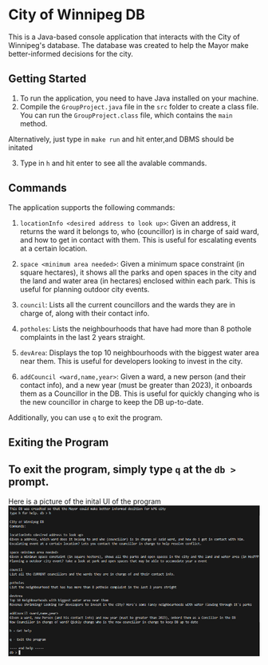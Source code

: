 # City of Winnipeg DB

This is a Java-based console application that interacts with the City of Winnipeg's database. The database was created to help the Mayor make better-informed decisions for the city.

## Getting Started

1. To run the application, you need to have Java installed on your machine.
2. Compile the `GroupProject.java` file in the `src` folder to create a class file. You can run the `GroupProject.class` file, which contains the `main` method.

Alternatively, just type in `make run` and hit enter,and DBMS should be initated

3. Type in `h` and hit enter to see all the avalable commands.

## Commands

The application supports the following commands:

1. `locationInfo <desired address to look up>`: Given an address, it returns the ward it belongs to, who (councillor) is in charge of said ward, and how to get in contact with them. This is useful for escalating events at a certain location.

2. `space <minimum area needed>`: Given a minimum space constraint (in square hectares), it shows all the parks and open spaces in the city and the land and water area (in hectares) enclosed within each park. This is useful for planning outdoor city events.

3. `council`: Lists all the current councillors and the wards they are in charge of, along with their contact info.

4. `potholes`: Lists the neighbourhoods that have had more than 8 pothole complaints in the last 2 years straight.

5. `devArea`: Displays the top 10 neighbourhoods with the biggest water area near them. This is useful for developers looking to invest in the city.

6. `addCouncil <ward,name,year>`: Given a ward, a new person (and their contact info), and a new year (must be greater than 2023), it onboards them as a Councillor in the DB. This is useful for quickly changing who is the new councillor in charge to keep the DB up-to-date.

Additionally, you can use `q` to exit the program.

## Exiting the Program

To exit the program, simply type `q` at the `db > ` prompt.
---
Here is a picture of the inital UI of the program
![alt text](ss.png)



